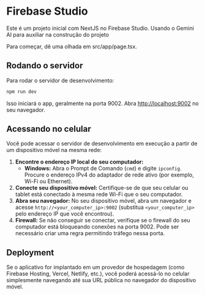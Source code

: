 # Firebase Studio

Este é um projeto inicial com NextJS no Firebase Studio. Usando o Gemini AI para auxiliar na construção do projeto

Para começar, dê uma olhada em src/app/page.tsx.

## Rodando o servidor

Para rodar o servidor de desenvolvimento:

```bash
npm run dev
```

Isso iniciará o app, geralmente na porta 9002. Abra [http://localhost:9002](http://localhost:9002) no seu navegador.


## Acessando no celular

Você pode acessar o servidor de desenvolvimento em execução a partir de um dispositivo móvel na mesma rede:

1.  **Encontre o endereço IP local do seu computador:**
    *   **Windows:** Abra o Prompt de Comando (`cmd`) e digite `ipconfig`. Procure o endereço IPv4 do adaptador de rede ativo (por exemplo, Wi-Fi ou Ethernet).
2.  **Conecte seu dispositivo móvel:** Certifique-se de que seu celular ou tablet está conectado à mesma rede Wi-Fi que o seu computador.
3.  **Abra seu navegador:** No seu dispositivo móvel, abra um navegador e acesse `http://<your_computer_ip>:9002` (substitua `<your_computer_ip>` pelo endereço IP que você encontrou).
4.  **Firewall:** Se não conseguir se conectar, verifique se o firewall do seu computador está bloqueando conexões na porta 9002. Pode ser necessário criar uma regra permitindo tráfego nessa porta.

## Deployment

Se o aplicativo for implantado em um provedor de hospedagem (como Firebase Hosting, Vercel, Netlify, etc.), você poderá acessá-lo no celular simplesmente navegando até sua URL pública no navegador do dispositivo móvel.
